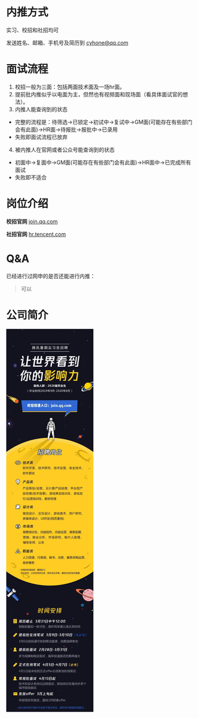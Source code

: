 # 内推方式

实习、校招和社招均可

发送姓名、邮箱、手机号及简历到 cyhone@qq.com

# 面试流程
1. 校招一般为三面：包括两面技术面及一场hr面。
2. 提前批内推似乎以电面为主，但然也有视频面和现场面（看具体面试官的想法）。
3. 内推人能查询到的状态
- 完整的流程是：待筛选->已锁定->初试中->复试中->GM面(可能存在有些部门会有此面)->HR面->待报批->报批中->已录用
- 失败即面试流程已放弃
4. 被内推人在官网或者公众号能查询到的状态
- 初面中->复面中->GM面(可能存在有些部门会有此面)->HR面中->已完成所有面试
- 失败即不适合

# 岗位介绍

**校招官网**    [join.qq.com](https://join.qq.com)

**社招官网**    [hr.tencent.com](https://hr.tencent.com)

# Q&A

已经进行过网申的是否还能进行内推：

> 可以



# 公司简介
![Tencent](../assets/jd_tencent.jpg)

